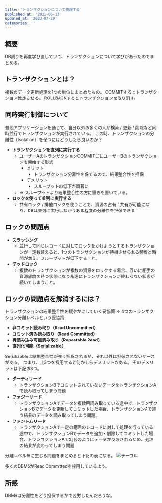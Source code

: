 ```yaml
---
title: 'トランザクションについて整理する'
published_at: '2021-06-13'
updated_at: '2023-07-29'
categories: ''
---
```


## 概要

DB周りを再度学び直していて、トランザクションについて学びがあったのでまとめる。

## トランザクションとは？

複数のデータ更新処理を1つの単位にまとめたもの。
COMMITするとトランザクション確定させる。
ROLLBACKするとトランザクションを取り消す。

## 同時実行制御について

普段アプリケーションを通じて、自分以外の多くの人が検索 / 更新 / 削除など同時並行でトランザクションが実行されている。
この時、トランザクションの分離性（Isolation）を保つにはどうしたら良いのか？


- **トランザクションを直列に実行する**
    - ユーザーAのトランザクションCOMMITごにユーザーBのトランザクションを開始する形式
        - メリット
            - トランザクション分離性を保てるので、結果整合性を担保
        - デメリット
            - スループットの低下が顕著に
    - => スループットより結果整合性の方に重きを置いている。
- **ロックを使って並列に実行する**
    - 共有ロック / 排他ロックを使うことで、資源の占有 / 共有が可能になり、DBは並列に実行しながらある程度の分離性を担保できる

## ロックの問題点

- **スラッシング**
    - 並行して同じレコードに対してロックをかけようとするトランザクションが一定数超えると、1つのトランザクションが待機させられる頻度と時間が増え、スループットが低下すること。
- **デッドロック**
    - 複数のトランザクションが複数の資源をロックする場合、互いに相手の資源解放を待つ状態となり永遠にトランザクションが終わらない状態が続いてしまうこと。

## ロックの問題点を解消するには？

トランザクションの結果整合性を緩やかにしていく妥協策
=> 4つのトランザクション分離レベルという妥協策

- **非コミット読み取り（Read Uncommitted）**
- **コミット済み読み取り（Read Committed）**
- **再読み込み可能読み取り（Repeatable Read）**
- **直列化可能（Serializable）**

Serializableは結果整合性が強く担保されるが、それ以外は担保されないケースがある。
つまり、上3つを採用すると何かしらデメリットがある。
そのデメリットは下記の3つ。

- **ダーティリード**
    - トランザクションBでコミットされていないデータをトランザクションAで読み取ってしまう問題
- **ファジーリード**
    - トランザクションAでデータを複数回読み取っている途中で、トランザクションBでデータを更新してコミットした場合、トランザクションAで違う結果のデータを読み取ってしまう問題。
- **ファントムリード**
    - トランザクションAで一定の範囲のレコードに対して処理を行っている途中で、トランザクションBでデータを追加・削除してコミットした場合、トランザクションAで幻影のようにデータが反映されるため、処理の結果が変わってしまう問題

分離レベル毎に生じる問題をまとめると下記の表になる。
![テーブル](https://images.microcms-assets.io/assets/29c265a7cc5e4ed284faac0e218d88e8/d5cab6d7ea144dfea23379ce20e44f3f/%E3%82%B9%E3%82%AF%E3%83%AA%E3%83%BC%E3%83%B3%E3%82%B7%E3%83%A7%E3%83%83%E3%83%88%202021-06-13%2019.24.14.png)

多くのDBMSがRead Committedを採用しているよう。

## 所感

DBMSは分離性をどう担保するかで苦労したんだろうな。
